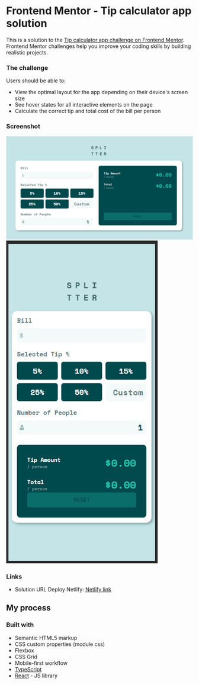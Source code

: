 # Frontend Mentor - Tip calculator app solution

This is a solution to the [Tip calculator app challenge on Frontend Mentor](https://www.frontendmentor.io/challenges/tip-calculator-app-ugJNGbJUX). Frontend Mentor challenges help you improve your coding skills by building realistic projects.

### The challenge

Users should be able to:

- View the optimal layout for the app depending on their device's screen size
- See hover states for all interactive elements on the page
- Calculate the correct tip and total cost of the bill per person

### Screenshot

![desktop](./src/assets/images/screen1.png)
![mobile](./src//assets//images//screen2.png)

### Links

- Solution URL Deploy Netlify: [Netlify link](https://main--imaginative-parfait-184d2d.netlify.app/)

## My process

### Built with

- Semantic HTML5 markup
- CSS custom properties (module css)
- Flexbox
- CSS Grid
- Mobile-first workflow
- [TypeScript](https://www.typescriptlang.org/)
- [React](https://reactjs.org/) - JS library
